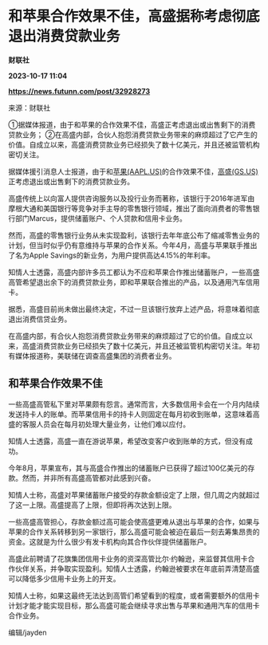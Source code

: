 # 和苹果合作效果不佳，高盛据称考虑彻底退出消费贷款业务
**财联社**

**2023-10-17 11:04**

**https://news.futunn.com/post/32928273**

来源：财联社

①据媒体报道，由于和苹果的合作效果不佳，高盛正考虑退出或出售剩下的消费贷款业务； ②在高盛内部，合伙人抱怨消费贷款业务带来的麻烦超过了它产生的价值。自成立以来，高盛消费贷款业务已经损失了数十亿美元，并且还被监管机构密切关注。

据媒体援引消息人士报道，由于和[苹果(AAPL.US)](https://www.futunn.com/quote/stock?m=us&code=AAPL)的合作效果不佳，[高盛(GS.US)](https://www.futunn.com/quote/stock?m=us&code=GS)正考虑退出或出售剩下的消费贷款业务。

高盛传统上以向富人提供咨询服务以及投行业务而著称，该银行于2016年进军由摩根大通和美国银行等竞争对手主导的零售银行领域，推出了面向消费者的零售银行部门Marcus，提供储蓄账户、个人贷款和信用卡业务。

然而，高盛的零售银行业务从未实现盈利，该银行去年年底公布了缩减零售业务的计划，但当时似乎仍有意维持与苹果的合作关系。今年4月，高盛与苹果联手推出了名为Apple Savings的新业务，为用户提供高达4.15%的年利率。

知情人士透露，高盛内部许多员工都认为不应和苹果合作推出储蓄账户，一些高盛高管希望退出余下的消费贷款业务，即和苹果联合推出的产品，以及通用汽车信用卡。

据悉，高盛目前尚未做出最终决定，不过一旦该银行放弃上述产品，将意味着彻底退出消费信贷业务。

在高盛内部，有合伙人抱怨消费贷款业务带来的麻烦超过了它的价值。自成立以来，高盛消费贷款业务已经损失了数十亿美元，并且还被监管机构密切关注。年初有媒体报道称，美联储在调查高盛集团的消费者业务。

和苹果合作效果不佳
---------

一些高盛高管私下里对苹果颇有怨言。通常而言，大多数信用卡会在一个月内陆续发送持卡人的账单。而苹果信用卡的持卡人则固定在每月初收到账单，这意味着高盛的客服人员会在每月初处理大量业务，让他们难以应付。

知情人士透露，高盛一直在游说苹果，希望改变客户收到账单的方式，但没有成功。

今年8月，苹果宣布，其与高盛合作推出的储蓄账户已获得了超过100亿美元的存款。然而，并非所有高盛高管都对此感到兴奋。

知情人士称，高盛对苹果储蓄账户接受的存款金额设定了上限，但几周之内就超过了这一上限。高盛提高了上限，但即将再次达到上限。

一些高盛高管担心，存款金额过高可能会使高盛更难从退出与苹果的合作，如果与苹果的合作关系转移到另一家银行，那么高盛可能会被迫在最后一刻去筹集昂贵的资金。这就是为什么很少有发卡机构向其合作伙伴提供储蓄账户。

高盛此前聘请了花旗集团信用卡业务的资深高管比尔·约翰逊，来监督其信用卡合作伙伴关系，并争取实现盈利。知情人士透露，约翰逊被要求在年底前弄清楚高盛可以降低多少信用卡业务上的开支。

知情人士称，如果这最终无法达到高管们希望看到的程度，或者需要额外的信用卡计划才能才能实现目标，那么高盛可能会继续寻求出售与苹果和通用汽车的信用卡合作业务。

编辑/jayden